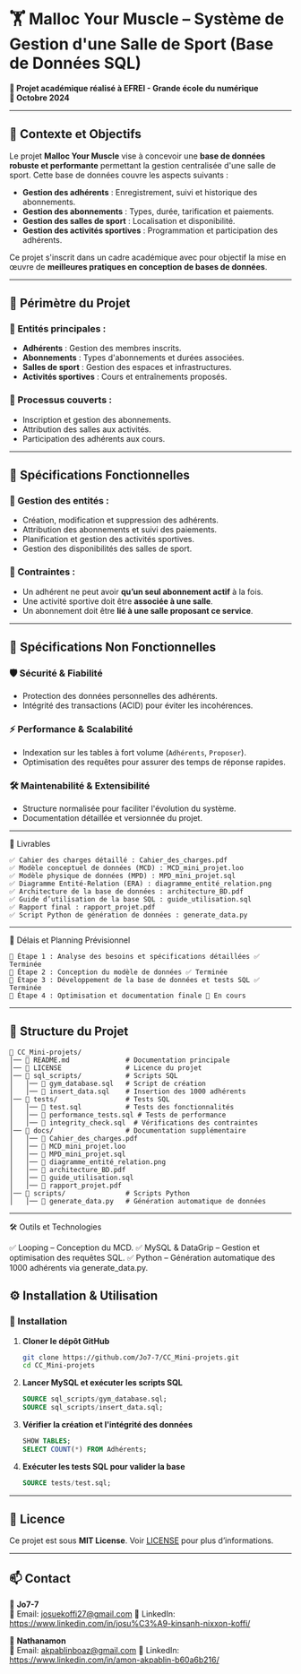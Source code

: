# 🏋️ Malloc Your Muscle – Système de Gestion d'une Salle de Sport (Base de Données SQL)

**📍 Projet académique réalisé à EFREI - Grande école du numérique**  
**📅 Octobre 2024**  

---

## 📌 Contexte et Objectifs

Le projet **Malloc Your Muscle** vise à concevoir une **base de données robuste et performante** permettant la gestion centralisée d'une salle de sport. Cette base de données couvre les aspects suivants :

- **Gestion des adhérents** : Enregistrement, suivi et historique des abonnements.
- **Gestion des abonnements** : Types, durée, tarification et paiements.
- **Gestion des salles de sport** : Localisation et disponibilité.
- **Gestion des activités sportives** : Programmation et participation des adhérents.

Ce projet s'inscrit dans un cadre académique avec pour objectif la mise en œuvre de **meilleures pratiques en conception de bases de données**.

---

## 📌 Périmètre du Projet

### **📌 Entités principales :**
- **Adhérents** : Gestion des membres inscrits.
- **Abonnements** : Types d'abonnements et durées associées.
- **Salles de sport** : Gestion des espaces et infrastructures.
- **Activités sportives** : Cours et entraînements proposés.

### **🔄 Processus couverts :**
- Inscription et gestion des abonnements.
- Attribution des salles aux activités.
- Participation des adhérents aux cours.

---

## 📌 Spécifications Fonctionnelles

### **🔹 Gestion des entités :**
- Création, modification et suppression des adhérents.
- Attribution des abonnements et suivi des paiements.
- Planification et gestion des activités sportives.
- Gestion des disponibilités des salles de sport.

### **🔹 Contraintes :**
- Un adhérent ne peut avoir **qu’un seul abonnement actif** à la fois.
- Une activité sportive doit être **associée à une salle**.
- Un abonnement doit être **lié à une salle proposant ce service**.

---

## 📌 Spécifications Non Fonctionnelles

### **🛡️ Sécurité & Fiabilité**
- Protection des données personnelles des adhérents.
- Intégrité des transactions (ACID) pour éviter les incohérences.

### **⚡ Performance & Scalabilité**
- Indexation sur les tables à fort volume (`Adhérents`, `Proposer`).
- Optimisation des requêtes pour assurer des temps de réponse rapides.

### **🛠 Maintenabilité & Extensibilité**
- Structure normalisée pour faciliter l'évolution du système.
- Documentation détaillée et versionnée du projet.

---

📌 Livrables
```
✅ Cahier des charges détaillé : Cahier_des_charges.pdf
✅ Modèle conceptuel de données (MCD) : MCD_mini_projet.loo
✅ Modèle physique de données (MPD) : MPD_mini_projet.sql
✅ Diagramme Entité-Relation (ERA) : diagramme_entité_relation.png
✅ Architecture de la base de données : architecture_BD.pdf
✅ Guide d’utilisation de la base SQL : guide_utilisation.sql
✅ Rapport final : rapport_projet.pdf
✅ Script Python de génération de données : generate_data.py
```
---


📌 Délais et Planning Prévisionnel
```
🔹 Étape 1 : Analyse des besoins et spécifications détaillées ✅ Terminée
🔹 Étape 2 : Conception du modèle de données ✅ Terminée
🔹 Étape 3 : Développement de la base de données et tests SQL ✅ Terminée
🔹 Étape 4 : Optimisation et documentation finale 🚀 En cours 
```
---

## 📂 Structure du Projet

```
📁 CC_Mini-projets/
│── 📄 README.md              # Documentation principale
│── 📄 LICENSE                # Licence du projet
│── 📂 sql_scripts/           # Scripts SQL
│   │── 📄 gym_database.sql   # Script de création
│   │── 📄 insert_data.sql    # Insertion des 1000 adhérents
│── 📂 tests/                 # Tests SQL
│   │── 📄 test.sql           # Tests des fonctionnalités
│   │── 📄 performance_tests.sql # Tests de performance
│   │── 📄 integrity_check.sql  # Vérifications des contraintes
│── 📂 docs/                  # Documentation supplémentaire
│   │── 📄 Cahier_des_charges.pdf
│   │── 📄 MCD_mini_projet.loo
│   │── 📄 MPD_mini_projet.sql
│   │── 📄 diagramme_entité_relation.png
│   │── 📄 architecture_BD.pdf
│   │── 📄 guide_utilisation.sql
│   │── 📄 rapport_projet.pdf
│── 📂 scripts/               # Scripts Python
│   │── 📄 generate_data.py   # Génération automatique de données
```

---

🛠️ Outils et Technologies

✅ Looping – Conception du MCD.
✅ MySQL & DataGrip – Gestion et optimisation des requêtes SQL.
✅ Python – Génération automatique des 1000 adhérents via generate_data.py.

## ⚙️ Installation & Utilisation

### 🔽 Installation
1. **Cloner le dépôt GitHub**  
   ```bash
   git clone https://github.com/Jo7-7/CC_Mini-projets.git
   cd CC_Mini-projets
   ```
2. **Lancer MySQL et exécuter les scripts SQL**  
   ```sql
   SOURCE sql_scripts/gym_database.sql;
   SOURCE sql_scripts/insert_data.sql;
   ```
3. **Vérifier la création et l'intégrité des données**  
   ```sql
   SHOW TABLES;
   SELECT COUNT(*) FROM Adhérents;
   ```
4. **Exécuter les tests SQL pour valider la base**  
   ```sql
   SOURCE tests/test.sql;
   ```

---

## 📜 Licence

Ce projet est sous **MIT License**. Voir [LICENSE](LICENSE) pour plus d’informations.  

---

## 📫 Contact

👤 **Jo7-7**  
📩 Email: josuekoffi27@gmail.com
🔗 LinkedIn: https://www.linkedin.com/in/josu%C3%A9-kinsanh-nixxon-koffi/

👤 **Nathanamon**  
📩 Email: akpablinboaz@gmail.com
🔗 LinkedIn: https://www.linkedin.com/in/amon-akpablin-b60a6b216/




